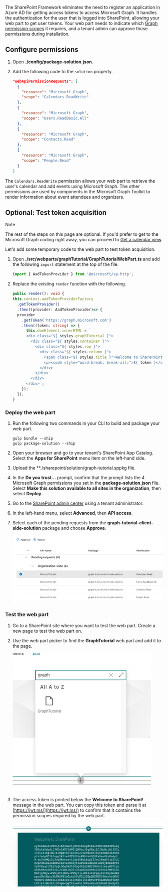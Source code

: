 <!-- markdownlint-disable MD002 MD041 -->

The SharePoint Framework eliminates the need to register an application in Azure AD for getting access tokens to access Microsoft Graph. It handles the authentication for the user that is logged into SharePoint, allowing your web part to get user tokens. Your web part needs to indicate which [Graph permission scopes](https://docs.microsoft.com/graph/permissions-reference) it requires, and a tenant admin can approve those permissions during installation.

## Configure permissions

1. Open **./config/package-solution.json**.

1. Add the following code to the `solution` property.

    ```json
    "webApiPermissionRequests": [
      {
        "resource": "Microsoft Graph",
        "scope": "Calendars.ReadWrite"
      },
      {
        "resource": "Microsoft Graph",
        "scope": "Users.ReadBasic.All"
      },
      {
        "resource": "Microsoft Graph",
        "scope": "Contacts.Read"
      },
      {
        "resource": "Microsoft Graph",
        "scope": "People.Read"
      }
    ]
    ```

The `Calendars.ReadWrite` permission allows your web part to retrieve the user's calendar and add events using Microsoft Graph. The other permissions are used by components in the Microsoft Graph Toolkit to render information about event attendees and organizers.

## Optional: Test token acquisition

> [!NOTE]
> The rest of the steps on this page are optional. If you'd prefer to get to the Microsoft Graph coding right away, you can proceed to [Get a calendar view](04-get-calendar-view.md).

Let's add some temporary code to the web part to test token acquisition.

1. Open **./src/webparts/graphTutorial/GraphTutorialWebPart.ts** and add the following `import` statement at the top of the file.

    ```typescript
    import { AadTokenProvider } from '@microsoft/sp-http';
    ```

1. Replace the existing `render` function with the following.

    ```typescript
    public render(): void {
    this.context.aadTokenProviderFactory
      .getTokenProvider()
      .then((provider: AadTokenProvider)=> {
      provider
        .getToken('https://graph.microsoft.com')
        .then((token: string) => {
          this.domElement.innerHTML = `
          <div class="${ styles.graphTutorial }">
            <div class="${ styles.container }">
              <div class="${ styles.row }">
                <div class="${ styles.column }">
                  <span class="${ styles.title }">Welcome to SharePoint!</span>
                  <p><code style="word-break: break-all;">${ token }</code></p>
                </div>
              </div>
            </div>
          </div>`;
        });
      });
    }
    ```

### Deploy the web part

1. Run the following two commands in your CLI to build and package your web part.

    ```Shell
    gulp bundle --ship
    gulp package-solution --ship
    ```

1. Open your browser and go to your tenant's SharePoint App Catalog. Select the **Apps for SharePoint** menu item on the left-hand side.

1. Upload the **./sharepoint/solution/graph-tutorial.sppkg file.

1. In the **Do you trust...** prompt, confirm that the prompt lists the 4 Microsoft Graph permissions you set in the **package-solution.json** file. Select **Make this solution available to all sites in the organization**, then select **Deploy**.

1. Go to the [SharePoint admin center](https://admin.microsoft.com/sharepoint?page=classicfeatures&modern=true) using a tenant administrator.

1. In the left-hand menu, select **Advanced**, then **API access**.

1. Select each of the pending requests from the **graph-tutorial-client-side-solution** package and choose **Approve**.

    ![A screenshot of the SharePoint admin center's API access page](images/api-access.png)

### Test the web part

1. Go to a SharePoint site where you want to test the web part. Create a new page to test the web part on.

1. Use the web part picker to find the **GraphTutorial** web part and add it to the page.

    ![A screenshot of the GraphTutorial web part in the web part picker](images/add-web-part.png)

1. The access token is printed below the **Welcome to SharePoint!** message in the web part. You can copy this token and parse it at [https://jwt.ms/](https://jwt.ms/) to confirm that it contains the permission scopes required by the web part.

    ![A screenshot of the web part displaying an access token](images/access-token.png)
